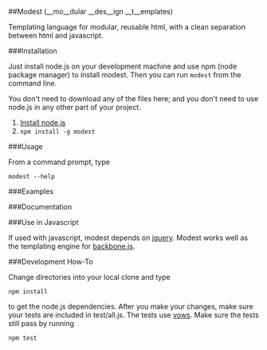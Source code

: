 ##Modest 
(__mo__dular __des__ign __t__emplates)

Templating language for modular, reusable html, with a clean separation between html and javascript.

###Installation

Just install node.js on your development machine and use npm (node package manager) to install modest.  Then you can run ``modest`` from the command line.

You don't need to download any of the files here; and you don't need to use node.js in any other part of your project.  

1. [Install node.js](http://nodejs.org/#download)
2. ``npm install -g modest``

###Usage

From a command prompt, type

    modest --help

###Examples

###Documentation

###Use in Javascript

If used with javascript, modest depends on [jquery](http://jquery.com).  Modest works well as the templating engine for [backbone.js](https://github.com/documentcloud/backbone).

###Development How-To

Change directories into your local clone and type

    npm install

to get the node.js dependencies.  After you make your changes, make sure your tests are included in test/all.js.  The tests use [vows](http://vowsjs.org).  Make sure the tests still pass by running

    npm test

